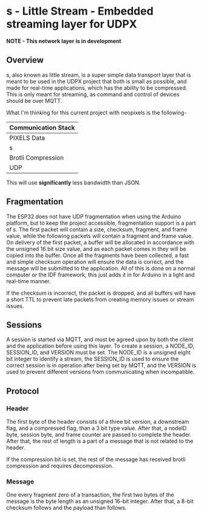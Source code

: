 # s - Little Stream - Embedded streaming layer for UDPX

**NOTE - This network layer is in development**

## Overview
s, also known as little stream, is a super simple data transport layer that is meant to be used in the UDPX project that both is small as possible, and made for real-time applications, which has the ability to be compressed. This is only meant for streaming, as command and control of devices should be over MQTT. 

What I'm thinking for this current project with neopixels is the following-

| Communication Stack |
|---------------------|
| PIXELS Data         |
| s                   |
| Brotli Compression  |
| UDP                 |

This will use __significantly__ less bandwidth than JSON.

## Fragmentation 

The ESP32 does not have UDP fragmentation when using the Arduino platform, but to keep the project accessible, fragmentation support is a part of _s_. The first packet will contain a size, checksum, fragment, and frame value, while the following packets will contain a fragment and frame value. On delivery of the first packet, a buffer will be allocated in accordance with the unsigned 16 bit size value, and as each packet comes in they will be copied into the buffer. Once all the fragments have been collected, a fast and simple checksum operation will ensure the data is correct, and the message will be submitted to the application. All of this is done on a normal computer or the IDF framework, this just adds it in for Arduino in a light and real-time manner.

If the checksum is incorrect, the packet is dropped, and all buffers will have a short TTL to prevent late packets from creating memory issues or stream issues.

## Sessions
A session is started via MQTT, and must be agreed upon by both the client and the application before using this layer. To create a session, a NODE_ID, SESSION_ID, and VERSION must be set.  The NODE_ID is a unsigned eight bit integer to identify a stream, the SESSION_ID is used to ensure the correct session is in operation after being set by MQTT, and the VERSION is used to prevent different versions from communicating when incompatible.


## Protocol

### Header

The first byte of the header consists of a three bit version, a downstream flag, and a compressed flag, than a 3 bit type value. After that, a nodeID byte, session byte, and frame counter are passed to complete the header. After that, the rest of length is a part of a message that is not related to the header.

If the compression bit is set, the rest of the message has received brotli compression and requires decompression.

### Message

One every fragment zero of a transaction, the first two bytes of the message is the byte length as an unsigned 16-bit integer. After that, a 8-bit checksum follows and the payload than follows.
